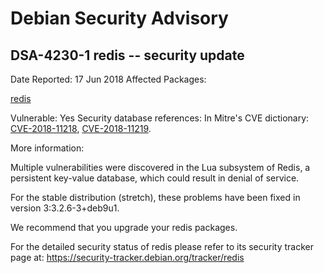 
Debian Security Advisory
========================


DSA-4230-1 redis -- security update
-----------------------------------



Date Reported:
17 Jun 2018
Affected Packages:

[redis](https://packages.debian.org/src:redis)

Vulnerable:
Yes
Security database references:
In Mitre's CVE dictionary: [CVE-2018-11218](https://security-tracker.debian.org/tracker/CVE-2018-11218), [CVE-2018-11219](https://security-tracker.debian.org/tracker/CVE-2018-11219).  

More information:

Multiple vulnerabilities were discovered in the Lua subsystem of Redis, a
persistent key-value database, which could result in denial of service.


For the stable distribution (stretch), these problems have been fixed in
version 3:3.2.6-3+deb9u1.


We recommend that you upgrade your redis packages.


For the detailed security status of redis please refer to
its security tracker page at:
<https://security-tracker.debian.org/tracker/redis>





